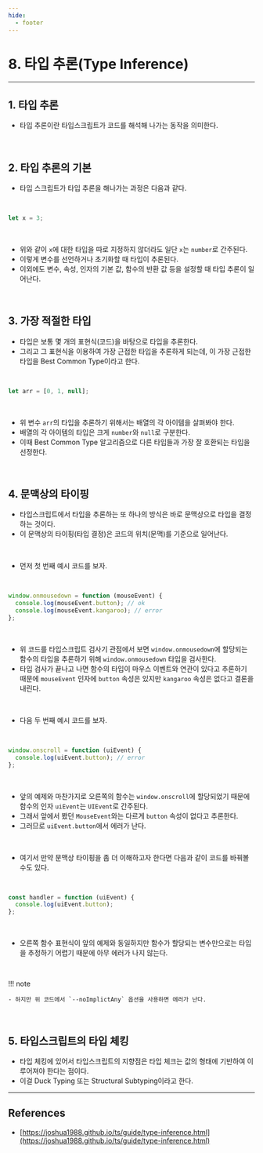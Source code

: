 ```yaml
---
hide:
  - footer
---
```


# 8. 타입 추론(Type Inference)

---

## 1. 타입 추론

- 타입 추론이란 타입스크립트가 코드를 해석해 나가는 동작을 의미한다.

<br/>

## 2. 타입 추론의 기본

- 타입 스크립트가 타입 추론을 해나가는 과정은 다음과 같다.

<br/>

```typescript
let x = 3;
```

<br/>

- 위와 같이 `x`에 대한 타입을 따로 지정하지 않더라도 일단 `x`는 `number`로 간주된다.
- 이렇게 변수를 선언하거나 초기화할 때 타입이 추론된다.
- 이외에도 변수, 속성, 인자의 기본 값, 함수의 반환 값 등을 설정할 때 타입 추론이 일어난다.

<br/>

## 3. 가장 적절한 타입

- 타입은 보통 몇 개의 표현식(코드)을 바탕으로 타입을 추론한다.
- 그리고 그 표현식을 이용하여 가장 근접한 타입을 추론하게 되는데, 이 가장 근접한 타입을 Best Common Type이라고 한다.

<br/>

```typescript
let arr = [0, 1, null];
```

<br/>

- 위 변수 `arr`의 타입을 추론하기 위해서는 배열의 각 아이템을 살펴봐야 한다.
- 배열의 각 아이템의 타입은 크게 `number`와 `null`로 구분한다.
- 이때 Best Common Type 알고리즘으로 다른 타입들과 가장 잘 호환되는 타입을 선정한다.

<br/>

## 4. 문맥상의 타이핑

- 타입스크립트에서 타입을 추론하는 또 하나의 방식은 바로 문맥상으로 타입을 결정하는 것이다.
- 이 문맥상의 타이핑(타입 결정)은 코드의 위치(문맥)를 기준으로 일어난다.

<br/>

- 먼저 첫 번째 예시 코드를 보자.

<br/>

```typescript
window.onmousedown = function (mouseEvent) {
  console.log(mouseEvent.button); // ok
  console.log(mouseEvent.kangaroo); // error
};
```

<br/>

- 위 코드를 타입스크립트 검사기 관점에서 보면 `window.onmousedown`에 할당되는 함수의 타입을 추론하기 위해 `window.onmousedown` 타입을 검사한다.
- 타입 검사가 끝나고 나면 함수의 타입이 마우스 이벤트와 연관이 있다고 추론하기 때문에 `mouseEvent` 인자에 `button` 속성은 있지만 `kangaroo` 속성은 없다고 결론을 내린다.

<br/>

- 다음 두 번째 예시 코드를 보자.

<br/>

```typescript
window.onscroll = function (uiEvent) {
  console.log(uiEvent.button); // error
};
```

<br/>

- 앞의 예제와 마찬가지로 오른쪽의 함수는 `window.onscroll`에 할당되었기 때문에 함수의 인자 `uiEvent`는 `UIEvent`로 간주된다.
- 그래서 앞에서 봤던 `MouseEvent`와는 다르게 `button` 속성이 없다고 추론한다.
- 그러므로 `uiEvent.button`에서 에러가 난다.

<br/>

- 여기서 만약 문맥상 타이핑을 좀 더 이해하고자 한다면 다음과 같이 코드를 바꿔볼 수도 있다.

<br/>

```typescript
const handler = function (uiEvent) {
  console.log(uiEvent.button);
};
```

<br/>

- 오른쪽 함수 표현식이 앞의 예제와 동일하지만 함수가 할당되는 변수만으로는 타입을 추정하기 어렵기 때문에 아무 에러가 나지 않는다.

<br/>

!!! note

    - 하지만 위 코드에서 `--noImplictAny` 옵션을 사용하면 에러가 난다.

<br/>

## 5. 타입스크립트의 타입 체킹

- 타입 체킹에 있어서 타입스크립트의 지향점은 타입 체크는 값의 형태에 기반하여 이루어져야 한다는 점이다.
- 이걸 Duck Typing 또는 Structural Subtyping이라고 한다.

---

## References

- [https://joshua1988.github.io/ts/guide/type-inference.html](https://joshua1988.github.io/ts/guide/type-inference.html)
